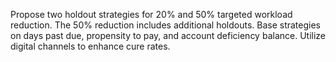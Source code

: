 Propose two holdout strategies for 20% and 50% targeted workload reduction.
The 50% reduction includes additional holdouts.
Base strategies on days past due, propensity to pay, and account deficiency balance. Utilize digital channels to enhance cure rates.
